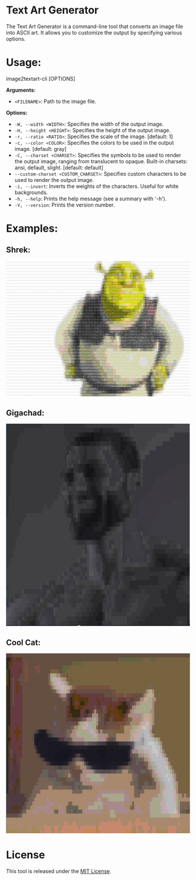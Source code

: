 # Text Art Generator

The Text Art Generator is a command-line tool that converts an image file into ASCII art. It allows you to customize the output by specifying various options.

# Usage:

image2textart-cli [OPTIONS] <FILENAME>

**Arguments:**

- `<FILENAME>`: Path to the image file.

**Options:**

- `-W, --width <WIDTH>`: Specifies the width of the output image.
- `-H, --height <HEIGHT>`: Specifies the height of the output image.
- `-r, --ratio <RATIO>`: Specifies the scale of the image. [default: 1]
- `-c, --color <COLOR>`: Specifies the colors to be used in the output image. [default: gray]
- `-C, --charset <CHARSET>`: Specifies the symbols to be used to render the output image, ranging from translucent to opaque. Built-in charsets: ansi, default, slight. [default: default]
- `--custom-charset <CUSTOM_CHARSET>`: Specifies custom characters to be used to render the output image.
- `-i, --invert`: Inverts the weights of the characters. Useful for white backgrounds.
- `-h, --help`: Prints the help message (see a summary with '-h').
- `-V, --version`: Prints the version number.

# Examples:

## Shrek:
![Shrek](./examples/shrek.jpg)

## Gigachad:
![Shrek](./examples/gigachad.jpg)

## Cool Cat:
![CoolCat](./examples/cool-cat.jpg)


# License

This tool is released under the [MIT License](./LICENSE).
